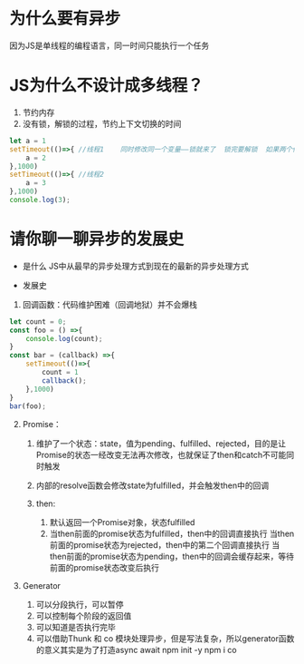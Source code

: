 # 为什么要有异步

因为JS是单线程的编程语言，同一时间只能执行一个任务

# JS为什么不设计成多线程？
1. 节约内存
2. 没有锁，解锁的过程，节约上下文切换的时间

```js
let a = 1
setTimeout(()=>{ //线程1    同时修改同一个变量——锁就来了  锁完要解锁  如果两个修改的地方在不同的上下文，那么上下文切换的时间就会浪费掉
    a = 2
},1000)
setTimeout(()=>{ //线程2
    a = 3
},1000)
console.log(3);
```

# 请你聊一聊异步的发展史
- 是什么
    JS中从最早的异步处理方式到现在的最新的异步处理方式

- 发展史
1. 回调函数：代码维护困难（回调地狱）并不会爆栈

```js
let count = 0;
const foo = () =>{
    console.log(count);
}
const bar = (callback) =>{
    setTimeout(()=>{
        count = 1
        callback();
    },1000)
}
bar(foo);
```

<!-- Promise如何解决异步 -->
2. Promise：
    1. 维护了一个状态：state，值为pending、fulfilled、rejected，目的是让Promise的状态一经改变无法再次修改，也就保证了then和catch不可能同时触发
    2. 内部的resolve函数会修改state为fulfilled，并会触发then中的回调

    3. then:
        1. 默认返回一个Promise对象，状态fulfilled
        2. 当then前面的promise状态为fulfilled，then中的回调直接执行
        当then前面的promise状态为rejected，then中的第二个回调直接执行
        当then前面的promise状态为pending，then中的回调会缓存起来，等待前面的promise状态改变后执行

3. Generator
    1. 可以分段执行，可以暂停
    2. 可以控制每个阶段的返回值
    3. 可以知道是否执行完毕
    4. 可以借助Thunk 和 co 模块处理异步，但是写法复杂，所以generator函数的意义其实是为了打造async await
        npm init -y  npm i co